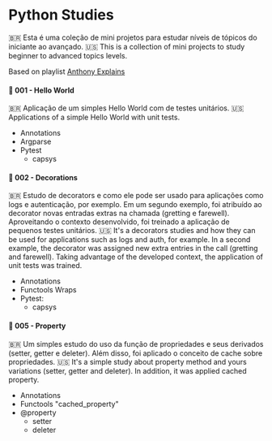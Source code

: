 Python Studies
=============================

:brazil:	Esta é uma coleção de mini projetos para estudar níveis de tópicos do iniciante ao avançado.
:us: This is a collection of mini projects to study beginner to advanced topics levels.

 Based on playlist [Anthony Explains](https://github.com/anthonywritescode/explains)

#### :pushpin:	001 - Hello World

:brazil: Aplicação de um simples Hello World com de testes unitários.
:us: Applications of a simple Hello World with unit tests.

- Annotations
- Argparse
- Pytest
  - capsys

#### :pushpin:	002 - Decorations

:brazil: Estudo de decorators e como ele pode ser usado para aplicações como logs e autenticação, por exemplo. Em um segundo exemplo, foi atribuído ao decorator novas entradas extras na chamada (gretting e farewell). Aproveitando o contexto desenvolvido, foi treinado a aplicação de pequenos testes unitários.
:us: It's a decorators studies and how they can be used for applications such as logs and auth, for example. In a second example, the decorator was assigned new extra entries in the call (gretting and farewell). Taking advantage of the developed context, the application of unit tests was trained.

- Annotations
- Functools Wraps
- Pytest:
  - capsys

#### :pushpin:	005 - Property

:brazil: Um simples estudo do uso da função de propriedades e seus derivados (setter, getter e deleter). Além disso, foi aplicado o conceito de cache sobre propriedades.
:us: It's a simple study about property method and yours variations (setter, getter and deleter). In addition, it was applied cached property.

- Annotations
- Functools "cached_property"
- @property
  - setter
  - deleter
